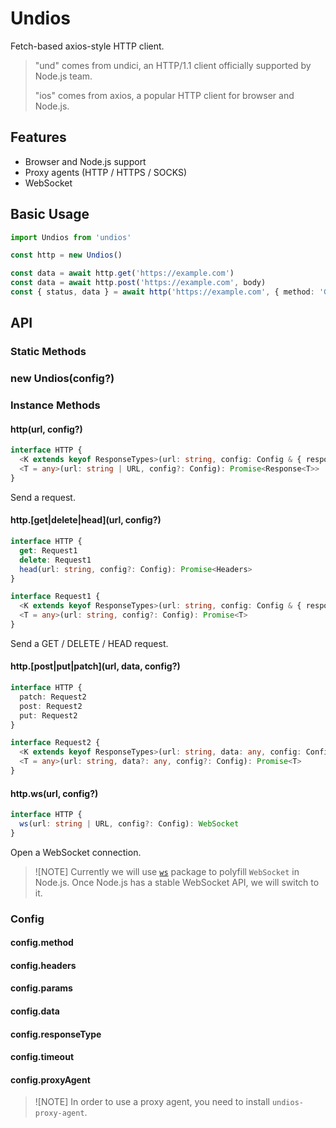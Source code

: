 # Undios

Fetch-based axios-style HTTP client.

> "und" comes from undici, an HTTP/1.1 client officially supported by Node.js team.
> 
> "ios" comes from axios, a popular HTTP client for browser and Node.js.

## Features

- Browser and Node.js support
- Proxy agents (HTTP / HTTPS / SOCKS)
- WebSocket

## Basic Usage

```ts
import Undios from 'undios'

const http = new Undios()

const data = await http.get('https://example.com')
const data = await http.post('https://example.com', body)
const { status, data } = await http('https://example.com', { method: 'GET' })
```

## API

### Static Methods

### new Undios(config?)

### Instance Methods

#### http(url, config?)

```ts
interface HTTP {
  <K extends keyof ResponseTypes>(url: string, config: Config & { responseType: K }): Promise<Response<ResponseTypes[K]>>
  <T = any>(url: string | URL, config?: Config): Promise<Response<T>>
}
```

Send a request.

#### http.[get|delete|head](url, config?)

```ts
interface HTTP {
  get: Request1
  delete: Request1
  head(url: string, config?: Config): Promise<Headers>
}

interface Request1 {
  <K extends keyof ResponseTypes>(url: string, config: Config & { responseType: K }): Promise<ResponseTypes[K]>
  <T = any>(url: string, config?: Config): Promise<T>
}
```

Send a GET / DELETE / HEAD request.

#### http.[post|put|patch](url, data, config?)

```ts
interface HTTP {
  patch: Request2
  post: Request2
  put: Request2
}

interface Request2 {
  <K extends keyof ResponseTypes>(url: string, data: any, config: Config & { responseType: K }): Promise<ResponseTypes[K]>
  <T = any>(url: string, data?: any, config?: Config): Promise<T>
}
```

#### http.ws(url, config?)

```ts
interface HTTP {
  ws(url: string | URL, config?: Config): WebSocket
}
```

Open a WebSocket connection.

> ![NOTE]
> Currently we will use [`ws`](https://github.com/websockets/ws) package to polyfill `WebSocket` in Node.js. Once Node.js has a stable WebSocket API, we will switch to it.

### Config

#### config.method

#### config.headers

#### config.params

#### config.data

#### config.responseType

#### config.timeout

#### config.proxyAgent

> ![NOTE] In order to use a proxy agent, you need to install `undios-proxy-agent`.
